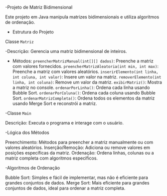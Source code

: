 -Projeto de Matriz Bidimensional

Este projeto em Java manipula matrizes bidimensionais e utiliza algoritmos de ordenação.

- Estrutura do Projeto

Classe `Matriz`

-Descrição: Gerencia uma matriz bidimensional de inteiros.
- Métodos:
 `preencherMatrizManual(int[][] dados)`: Preenche a matriz com valores fornecidos.
 `preencherMatrizAleatoria(int min, int max)`: Preenche a matriz com valores aleatórios.
 `inserirElemento(int linha, int coluna, int valor)`: Insere um valor na matriz.
 `removerElemento(int linha, int coluna)`: Remove um valor da matriz.
 `exibirMatriz()`: Mostra a matriz no console.
 `ordenarPorLinha()`: Ordena cada linha usando Bubble Sort.
 `ordenarPorColuna()`: Ordena cada coluna usando Bubble Sort.
 `ordenarMatrizCompleta()`: Ordena todos os elementos da matriz usando Merge Sort e reconstrói a matriz.

-Classe `Main`

Descrição: Executa o programa e interage com o usuário.

-Lógica dos Métodos

Preenchimento: Métodos para preencher a matriz manualmente ou com valores aleatórios.
Inserção/Remoção: Adiciona ou remove valores em posições específicas da matriz.
Ordenação: Ordena linhas, colunas ou a matriz completa com algoritmos específicos.

-Algoritmos de Ordenação

Bubble Sort: Simples e fácil de implementar, mas não é eficiente para grandes conjuntos de dados.
Merge Sort: Mais eficiente para grandes conjuntos de dados, ideal para ordenar a matriz completa.
